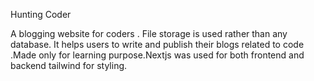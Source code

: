 Hunting Coder

A blogging website for coders . File storage is used rather than any database. It helps users to write and publish their blogs related to code .Made only for learning purpose.Nextjs was used for both frontend and backend tailwind for styling.
